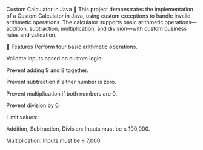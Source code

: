 Custom Calculator in Java 🧮
This project demonstrates the implementation of a Custom Calculator in Java, using custom exceptions to handle invalid arithmetic operations. The calculator supports basic arithmetic operations—addition, subtraction, multiplication, and division—with custom business rules and validation.

🚀 Features
Perform four basic arithmetic operations.

Validate inputs based on custom logic:

Prevent adding 9 and 8 together.

Prevent subtraction if either number is zero.

Prevent multiplication if both numbers are 0.

Prevent division by 0.

Limit values:

Addition, Subtraction, Division: Inputs must be ≤ 100,000.

Multiplication: Inputs must be ≤ 7,000.
